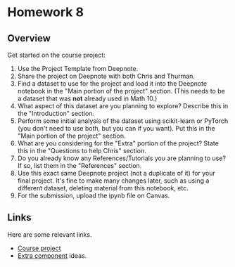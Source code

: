 # Homework 8

## Overview
Get started on the course project:

1.  Use the Project Template from Deepnote.
1.  Share the project on Deepnote with both Chris and Thurman.
1.  Find a dataset to use for the project and load it into the Deepnote notebook in the "Main portion of the project" section.  (This needs to be a dataset that was **not** already used in Math 10.)
1.  What aspect of this dataset are you planning to explore?  Describe this in the "Introduction" section.
1.  Perform some initial analysis of the dataset using scikit-learn or PyTorch (you don't need to use both, but you can if you want).  Put this in the "Main portion of the project" section.
1.  What are you considering for the "Extra" portion of the project?  State this in the "Questions to help Chris" section.
1.  Do you already know any References/Tutorials you are planning to use?  If so, list them in the "References" section.
1.  Use this exact same Deepnote project (not a duplicate of it) for your final project.  It's fine to make many changes later, such as using a different dataset, deleting material from this notebook, etc.
1.  For the submission, upload the ipynb file on Canvas.

## Links

Here are some relevant links.

* [Course project](../Proj/CourseProject.md)
* [Extra component](../Proj/ExtraTopics.md) ideas.

